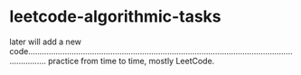 # leetcode-algorithmic-tasks

later will add a new code....................................................................................................................................
practice from time to time,
mostly LeetCode.



